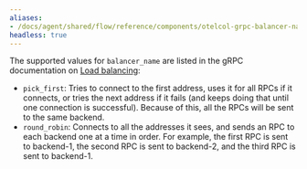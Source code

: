 ```yaml
---
aliases:
- /docs/agent/shared/flow/reference/components/otelcol-grpc-balancer-name
headless: true
---
```


The supported values for `balancer_name` are listed in the gRPC documentation on [Load balancing][]:
* `pick_first`: Tries to connect to the first address, uses it for all RPCs if it connects, 
  or tries the next address if it fails (and keeps doing that until one connection is successful). 
  Because of this, all the RPCs will be sent to the same backend.
* `round_robin`: Connects to all the addresses it sees, and sends an RPC to each backend one at a time in order. 
  For example, the first RPC is sent to backend-1, the second RPC is sent to backend-2, 
  and the third RPC is sent to backend-1.

[Load balancing]: https://github.com/grpc/grpc-go/blob/master/examples/features/load_balancing/README.md#pick_first
